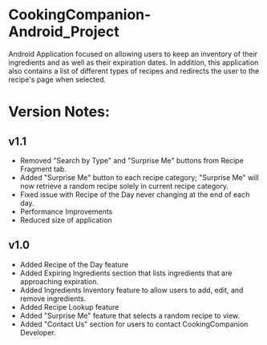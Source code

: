 # CookingCompanion-Android_Project
Android Application focused on allowing users to keep an inventory of their ingredients and as well as their expiration dates. In addition, this application also contains a list of different types of recipes and redirects the user to the recipe's page when selected.

# Version Notes:
## v1.1
* Removed "Search by Type" and "Surprise Me" buttons from Recipe Fragment tab.
* Added "Surprise Me" button to each recipe category; "Surprise Me" will now retrieve a random recipe solely in current recipe category.
* Fixed issue with Recipe of the Day never changing at the end of each day.
* Performance Improvements
* Reduced size of application
## v1.0
* Added Recipe of the Day feature
* Added Expiring Ingredients section that lists ingredients that are approaching expiration.
* Added Ingredients Inventory feature to allow users to add, edit, and remove ingredients.
* Added Recipe Lookup feature
* Added "Surprise Me" feature that selects a random recipe to view.
* Added "Contact Us" section for users to contact CookingCompanion Developer. 
